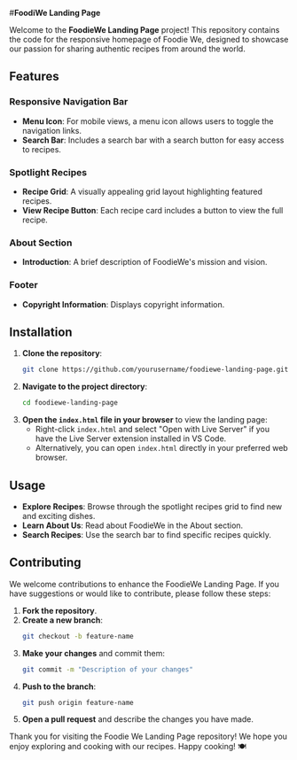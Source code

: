 #**FoodiWe Landing Page**

Welcome to the **FoodieWe Landing Page** project! This repository contains the code for the responsive homepage of Foodie We, designed to showcase our passion for sharing authentic recipes from around the world.

## Features

### Responsive Navigation Bar
- **Menu Icon**: For mobile views, a menu icon allows users to toggle the navigation links.
- **Search Bar**: Includes a search bar with a search button for easy access to recipes.

### Spotlight Recipes
- **Recipe Grid**: A visually appealing grid layout highlighting featured recipes.
- **View Recipe Button**: Each recipe card includes a button to view the full recipe.

### About Section
- **Introduction**: A brief description of FoodieWe's mission and vision.

### Footer
- **Copyright Information**: Displays copyright information.

## Installation

1. **Clone the repository**:
   ```bash
   git clone https://github.com/yourusername/foodiewe-landing-page.git
   ```
2. **Navigate to the project directory**:
   ```bash
   cd foodiewe-landing-page
   ```
3. **Open the `index.html` file in your browser** to view the landing page:
   - Right-click `index.html` and select "Open with Live Server" if you have the Live Server extension installed in VS Code.
   - Alternatively, you can open `index.html` directly in your preferred web browser.

## Usage

- **Explore Recipes**: Browse through the spotlight recipes grid to find new and exciting dishes.
- **Learn About Us**: Read about FoodieWe in the About section.
- **Search Recipes**: Use the search bar to find specific recipes quickly.

## Contributing

We welcome contributions to enhance the FoodieWe Landing Page. If you have suggestions or would like to contribute, please follow these steps:

1. **Fork the repository**.
2. **Create a new branch**:
   ```bash
   git checkout -b feature-name
   ```
3. **Make your changes** and commit them:
   ```bash
   git commit -m "Description of your changes"
   ```
4. **Push to the branch**:
   ```bash
   git push origin feature-name
   ```
5. **Open a pull request** and describe the changes you have made.



Thank you for visiting the Foodie We Landing Page repository! We hope you enjoy exploring and cooking with our recipes. Happy cooking! 🍽️

